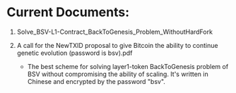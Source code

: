 # Current Documents:

1. Solve_BSV-L1-Contract_BackToGenesis_Problem_WithoutHardFork

2. A call for the NewTXID proposal to give Bitcoin the ability to continue genetic evolution (password is bsv).pdf 
   - The best scheme for solving layer1-token BackToGenesis problem of BSV without compromising the ability of scaling. It's written in Chinese and encrypted by the password "bsv".



